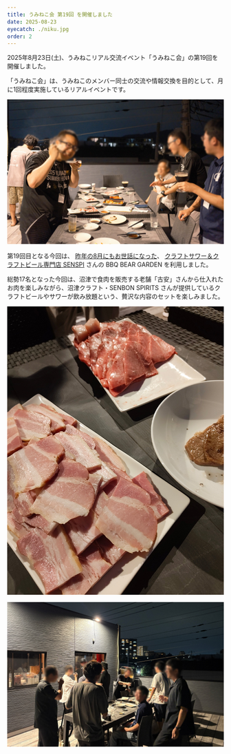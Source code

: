 ```yaml
---
title: うみねこ会 第19回 を開催しました
date: 2025-08-23
eyecatch: ./niku.jpg
order: 2
---
```


2025年8月23日(土)、うみねこリアル交流イベント「うみねこ会」の第19回を開催しました。

「うみねこ会」は、うみねこのメンバー同士の交流や情報交換を目的として、月に1回程度実施しているリアルイベントです。

![](./niku.jpg)

第19回目となる今回は、 [昨年の8月にもお世話になった](/news/2024/0817/umineco_11th.html)、 [クラフトサワー＆クラフトビール専門店 SENSPI](https://www.instagram.com/senspi_numazu/) さんの BBQ BEAR GARDEN を利用しました。

総勢17名となった今回は、沼津で食肉を販売する老舗「古安」さんから仕入れたお肉を楽しみながら、沼津クラフト・SENBON SPIRITS さんが提供しているクラフトビールやサワーが飲み放題という、贅沢な内容のセットを楽しみました。

![meat](./meat.jpg)

![](./waiwai.jpg)
